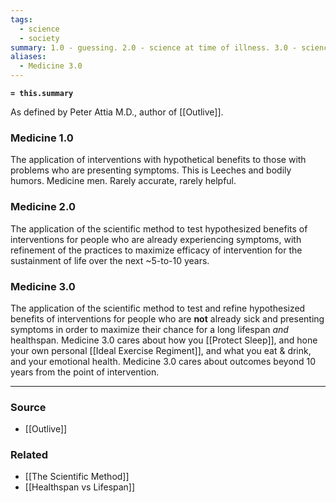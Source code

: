 ```yaml
---
tags:
  - science
  - society
summary: 1.0 - guessing. 2.0 - science at time of illness. 3.0 - science *before* illness.
aliases:
  - Medicine 3.0
---
```


**`= this.summary`**

As defined by Peter Attia M.D., author of [[Outlive]].

### Medicine 1.0
The application of interventions with hypothetical benefits to those with problems who are presenting symptoms. This is Leeches and bodily humors. Medicine men. Rarely accurate, rarely helpful.

### Medicine 2.0
The application of the scientific method to test hypothesized benefits of interventions for people who are already experiencing symptoms, with refinement of the practices to maximize efficacy of intervention for the sustainment of life over the next ~5-to-10 years.

### Medicine 3.0
The application of the scientific method to test and refine hypothesized benefits of interventions for people who are **not** already sick and presenting symptoms in order to maximize their chance for a long lifespan *and* healthspan.
Medicine 3.0 cares about how you [[Protect Sleep]], and hone your own personal [[Ideal Exercise Regiment]], and what you eat & drink, and your emotional health. 
Medicine 3.0 cares about outcomes beyond 10 years from the point of intervention.

---
### Source
- [[Outlive]]

### Related
- [[The Scientific Method]]
- [[Healthspan vs Lifespan]]